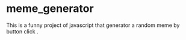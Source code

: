 # meme_generator
This is a funny project of javascript that generator a random meme by button click .

